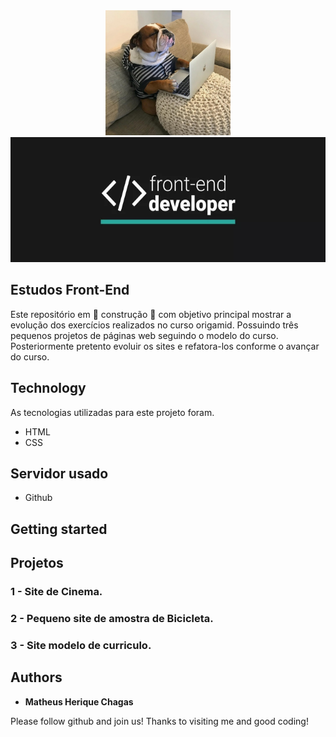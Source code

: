 


<div align="center"> <img src="https://github.com/MatheusChagas123/Estudos-Front-End/blob/main/readme/dev-dog.png" height="200px"/><img src="https://github.com/MatheusChagas123/Estudos-Front-End/blob/main/readme/logo.png"  height="200px"/>  </div>


## Estudos Front-End
Este repositório em 🚧 construção 🚧 com objetivo principal mostrar a evolução dos exercícios realizados no curso origamid. Possuindo três pequenos projetos de páginas web seguindo o modelo do curso. Posteriormente pretento evoluir os sites e refatora-los conforme o avançar do curso.


## Technology 

As tecnologias utilizadas para este projeto foram.

* HTML
* CSS


## Servidor usado

* Github

## Getting started


## Projetos

### 1 - Site de Cinema.
### 2 - Pequeno site de amostra de Bicicleta.
### 3 - Site modelo de curriculo.






  ## Authors

  * **Matheus Herique Chagas** 

  Please follow github and join us!
  Thanks to visiting me and good coding!

